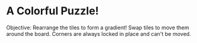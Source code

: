 # A Colorful Puzzle!

Objective: Rearrange the tiles to form a gradient! Swap tiles to move them around the board. Corners are always locked in place and can't be moved.